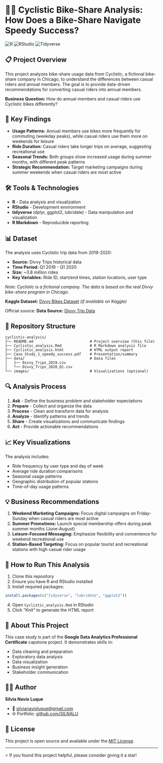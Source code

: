 # 🚴‍♀️ Cyclistic Bike-Share Analysis: How Does a Bike-Share Navigate Speedy Success?

![R](https://img.shields.io/badge/R-276DC3?style=for-the-badge&logo=r&logoColor=white)
![RStudio](https://img.shields.io/badge/RStudio-75AADB?style=for-the-badge&logo=RStudio&logoColor=white)
![Tidyverse](https://img.shields.io/badge/tidyverse-1A162D?style=for-the-badge&logo=tidyverse&logoColor=white)

## 📋 Project Overview

This project analyzes bike-share usage data from Cyclistic, a fictional bike-share company in Chicago, to understand the differences between casual riders and annual members. The goal is to provide data-driven recommendations for converting casual riders into annual members.

**Business Question:** How do annual members and casual riders use Cyclistic bikes differently?

## 🎯 Key Findings

- **Usage Patterns:** Annual members use bikes more frequently for commuting (weekday peaks), while casual riders use them more on weekends for leisure
- **Ride Duration:** Casual riders take longer trips on average, suggesting recreational use
- **Seasonal Trends:** Both groups show increased usage during summer months, with different peak patterns
- **Strategic Recommendation:** Target marketing campaigns during summer weekends when casual riders are most active

## 🛠️ Tools & Technologies

- **R** - Data analysis and visualization
- **RStudio** - Development environment
- **tidyverse** (dplyr, ggplot2, lubridate) - Data manipulation and visualization
- **R Markdown** - Reproducible reporting

## 📊 Dataset

The analysis uses Cyclistic trip data from 2019-2020:
- **Source:** Divvy Trips historical data
- **Time Period:** Q1 2019 - Q1 2020
- **Size:** ~3.8 million rides
- **Key Variables:** Ride ID, start/end times, station locations, user type

*Note: Cyclistic is a fictional company. The data is based on the real Divvy bike-share program in Chicago.*

**Kaggle Dataset:** [Divvy Bikes Dataset](https://www.kaggle.com/datasets/divvy-bikeshare) *(if available on Kaggle)*

Official source:
**Data Source:** [Divvy Trip Data](https://divvy-tripdata.s3.amazonaws.com/index.html)

## 📁 Repository Structure

```
cyclistic-analysis/
├── README.md                          # Project overview (this file)
├── Cyclistic_analysis.Rmd             # R Markdown analysis file
├── Cyclistic_analysis.html            # HTML output report
├── Case_Study_1_speedy_success.pdf    # Presentation/summary
├── data/                              # Data files
│   ├── Divvy_Trips_2019.csv
│   └── Divvy_Trips_2020_Q1.csv
└── images/                            # Visualizations (optional)
```

## 🔍 Analysis Process

1. **Ask** - Define the business problem and stakeholder expectations
2. **Prepare** - Collect and organize the data
3. **Process** - Clean and transform data for analysis
4. **Analyze** - Identify patterns and trends
5. **Share** - Create visualizations and communicate findings
6. **Act** - Provide actionable recommendations

## 📈 Key Visualizations

The analysis includes:
- Ride frequency by user type and day of week
- Average ride duration comparisons
- Seasonal usage patterns
- Geographic distribution of popular stations
- Time-of-day usage patterns

## 💡 Business Recommendations

1. **Weekend Marketing Campaigns:** Focus digital campaigns on Friday-Sunday when casual riders are most active
2. **Summer Promotions:** Launch special membership offers during peak summer months (June-August)
3. **Leisure-Focused Messaging:** Emphasize flexibility and convenience for weekend recreational use
4. **Station-Based Targeting:** Focus on popular tourist and recreational stations with high casual rider usage

## 🚀 How to Run This Analysis

1. Clone this repository
2. Ensure you have R and RStudio installed
3. Install required packages:
```r
install.packages(c("tidyverse", "lubridate", "ggplot2"))
```
4. Open `Cyclistic_analysis.Rmd` in RStudio
5. Click "Knit" to generate the HTML report

## 📝 About This Project

This case study is part of the **Google Data Analytics Professional Certificate** capstone project. It demonstrates skills in:
- Data cleaning and preparation
- Exploratory data analysis
- Data visualization
- Business insight generation
- Stakeholder communication

## 👩‍💻 Author

**Silvia Navío Luque**
- 📧 silvianavioluque@gmail.com
- 🌐 Portfolio: [github.com/SILNALU](https://github.com/SILNALU)

## 📄 License

This project is open source and available under the [MIT License](LICENSE).

---

⭐ If you found this project helpful, please consider giving it a star!
